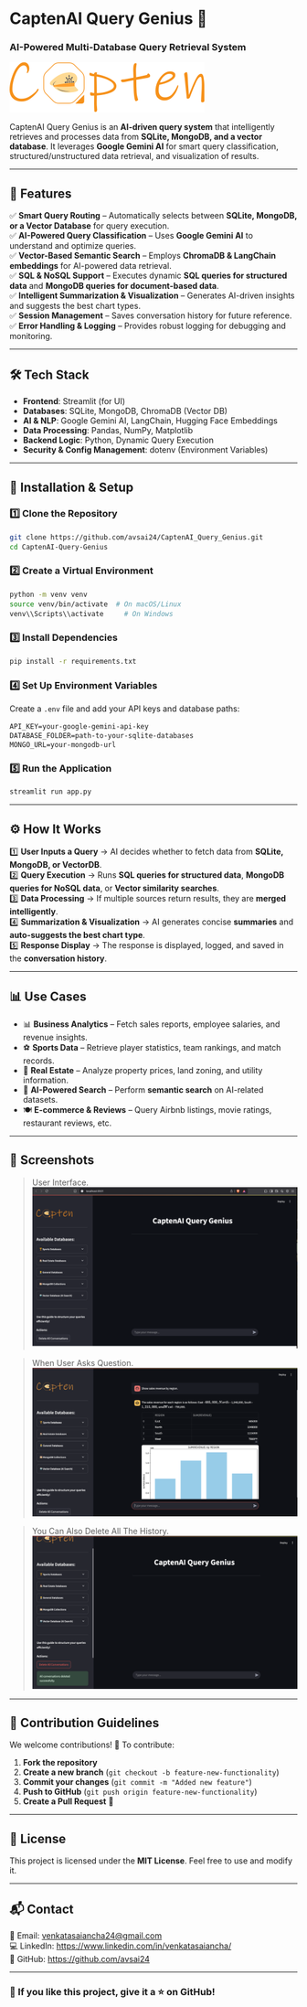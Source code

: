 # **CaptenAI Query Genius 🚀**
### **AI-Powered Multi-Database Query Retrieval System**

![CaptenAI Logo](https://github.com/avsai24/CaptenAI_Query_Genius/blob/main/images/Capten_logo_full.png)  

CaptenAI Query Genius is an **AI-driven query system** that intelligently retrieves and processes data from **SQLite, MongoDB, and a vector database**. It leverages **Google Gemini AI** for smart query classification, structured/unstructured data retrieval, and visualization of results.  

---

## **📌 Features**  

✅ **Smart Query Routing** – Automatically selects between **SQLite, MongoDB, or a Vector Database** for query execution.  
✅ **AI-Powered Query Classification** – Uses **Google Gemini AI** to understand and optimize queries.  
✅ **Vector-Based Semantic Search** – Employs **ChromaDB & LangChain embeddings** for AI-powered data retrieval.  
✅ **SQL & NoSQL Support** – Executes dynamic **SQL queries for structured data** and **MongoDB queries for document-based data**.  
✅ **Intelligent Summarization & Visualization** – Generates AI-driven insights and suggests the best chart types.  
✅ **Session Management** – Saves conversation history for future reference.  
✅ **Error Handling & Logging** – Provides robust logging for debugging and monitoring.  

---

## **🛠️ Tech Stack**
- **Frontend**: Streamlit (for UI)
- **Databases**: SQLite, MongoDB, ChromaDB (Vector DB)
- **AI & NLP**: Google Gemini AI, LangChain, Hugging Face Embeddings
- **Data Processing**: Pandas, NumPy, Matplotlib
- **Backend Logic**: Python, Dynamic Query Execution
- **Security & Config Management**: dotenv (Environment Variables)

---

## **🔧 Installation & Setup**
### **1️⃣ Clone the Repository**
```bash
git clone https://github.com/avsai24/CaptenAI_Query_Genius.git
cd CaptenAI-Query-Genius
```

### **2️⃣ Create a Virtual Environment**
```bash
python -m venv venv
source venv/bin/activate  # On macOS/Linux
venv\\Scripts\\activate     # On Windows
```

### **3️⃣ Install Dependencies**
```bash
pip install -r requirements.txt
```

### **4️⃣ Set Up Environment Variables**
Create a `.env` file and add your API keys and database paths:
```
API_KEY=your-google-gemini-api-key
DATABASE_FOLDER=path-to-your-sqlite-databases
MONGO_URL=your-mongodb-url
```

### **5️⃣ Run the Application**
```bash
streamlit run app.py
```

---

## **⚙️ How It Works**
1️⃣ **User Inputs a Query** → AI decides whether to fetch data from **SQLite, MongoDB, or VectorDB**.  
2️⃣ **Query Execution** → Runs **SQL queries for structured data**, **MongoDB queries for NoSQL data**, or **Vector similarity searches**.  
3️⃣ **Data Processing** → If multiple sources return results, they are **merged intelligently**.  
4️⃣ **Summarization & Visualization** → AI generates concise **summaries** and **auto-suggests the best chart type**.  
5️⃣ **Response Display** → The response is displayed, logged, and saved in the **conversation history**.  

---

## **📊 Use Cases**
- 📊 **Business Analytics** – Fetch sales reports, employee salaries, and revenue insights.  
- ⚽ **Sports Data** – Retrieve player statistics, team rankings, and match records.  
- 🏡 **Real Estate** – Analyze property prices, land zoning, and utility information.  
- 🤖 **AI-Powered Search** – Perform **semantic search** on AI-related datasets.  
- 🍽️ **E-commerce & Reviews** – Query Airbnb listings, movie ratings, restaurant reviews, etc.  

---

## **📸 Screenshots**
> User Interface.
![User Interface](https://github.com/avsai24/CaptenAI_Query_Genius/blob/main/images/first_image.png)

>When User Asks Question.
![User Question](https://github.com/avsai24/CaptenAI_Query_Genius/blob/main/images/second_image.png)

>You Can Also Delete All The History.
![Deleting History](https://github.com/avsai24/CaptenAI_Query_Genius/blob/main/images/third_image.png)
---

## **📜 Contribution Guidelines**
We welcome contributions! 🚀 To contribute:  
1. **Fork the repository**  
2. **Create a new branch** (`git checkout -b feature-new-functionality`)  
3. **Commit your changes** (`git commit -m "Added new feature"`)  
4. **Push to GitHub** (`git push origin feature-new-functionality`)  
5. **Create a Pull Request** 🎉  

---

## **📄 License**
This project is licensed under the **MIT License**. Feel free to use and modify it.  

---

## **📬 Contact**
📧 Email: venkatasaiancha24@gmail.com  
💻 LinkedIn: https://www.linkedin.com/in/venkatasaiancha/  
📂 GitHub: https://github.com/avsai24  

---

### **🌟 If you like this project, give it a ⭐ on GitHub!**

